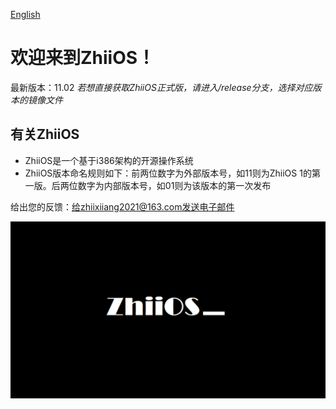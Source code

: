 [English](./README_en.md)

# 欢迎来到ZhiiOS！

最新版本：11.02
*若想直接获取ZhiiOS正式版，请进入/release分支，选择对应版本的镜像文件*

## 有关ZhiiOS

- ZhiiOS是一个基于i386架构的开源操作系统
- ZhiiOS版本命名规则如下：前两位数字为外部版本号，如11则为ZhiiOS 1的第一版。后两位数字为内部版本号，如01则为该版本的第一次发布

给出您的反馈：给zhiixiiang2021@163.com发送电子邮件

![ZhiiOS 1](./ZhiiOS.png)

